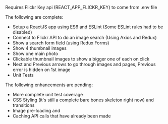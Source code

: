 Requires Flickr Key api (REACT_APP_FLICKR_KEY) to come from .env file

The following are complete:
* Setup a ReactJS app using ES6 and ESLint (Some ESLint rules had to be disabled)
* Connect to Flickr API to do an image search (Using Axios and Redux)
* Show a search form field (using Redux Forms)
* Show 4 thumbnail images
* Show one main photo
* Clickable thumbnail images to show a bigger one of each on click
* Next and Previous arrows to go through images and pages, Previous error is hidden on 1st image
* Unit Tests

The following enhancements are pending:
* More complete unit test coverage
* CSS Styling (it's still a complete bare bones skeleton right now) and transitions
* Image pre-loading and 
* Caching API calls that have already been made
    

